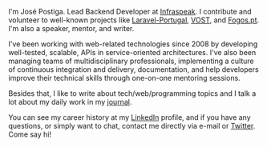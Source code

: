 I'm José Postiga. Lead Backend Developer at [Infraspeak](https://infraspeak.com). I contribute and volunteer to well-known projects like [Laravel-Portugal](https://github.com/laravel-portugal), [VOST](https://github.com/vostpt), and [Fogos.pt](https://github.com/fogospt). I'm also a speaker, mentor, and writer.

I've been working with web-related technologies since 2008 by developing well-tested, scalable, APIs in service-oriented architectures. I've also been managing teams of multidisciplinary professionals, implementing a culture of continuous integration and delivery, documentation, and help developers improve their technical skills through one-on-one mentoring sessions.

Besides that, I like to write about tech/web/programming topics and I talk a lot about my daily work in my [journal](https://josepostiga.com).

You can see my career history at my [LinkedIn](https://www.linkedin.com/in/josepostiga/?locale=en_US) profile, and if you have any questions, or simply want to chat, contact me directly via e-mail or [Twitter](https://twitter.com/josepostiga). Come say hi!

